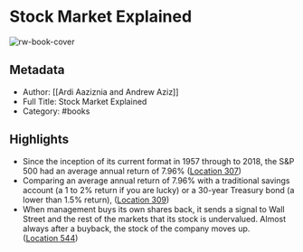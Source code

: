 # Stock Market Explained

![rw-book-cover](https://m.media-amazon.com/images/I/71KRDwWGyYL._SY160.jpg)

## Metadata
- Author: [[Ardi Aaziznia and Andrew  Aziz]]
- Full Title: Stock Market Explained
- Category: #books

## Highlights
- Since the inception of its current format in 1957 through to 2018, the S&P 500 had an average annual return of 7.96% ([Location 307](https://readwise.io/to_kindle?action=open&asin=B08L6QKBGF&location=307))
- Comparing an average annual return of 7.96% with a traditional savings account (a 1 to 2% return if you are lucky) or a 30-year Treasury bond (a lower than 1.5% return), ([Location 309](https://readwise.io/to_kindle?action=open&asin=B08L6QKBGF&location=309))
- When management buys its own shares back, it sends a signal to Wall Street and the rest of the markets that its stock is undervalued. Almost always after a buyback, the stock of the company moves up. ([Location 544](https://readwise.io/to_kindle?action=open&asin=B08L6QKBGF&location=544))
